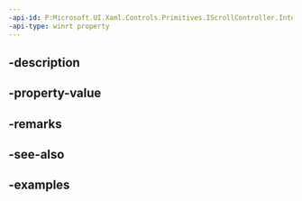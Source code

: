 ```yaml
---
-api-id: P:Microsoft.UI.Xaml.Controls.Primitives.IScrollController.InteractionVisualScrollOrientation
-api-type: winrt property
---
```


## -description

## -property-value

## -remarks

## -see-also

## -examples

